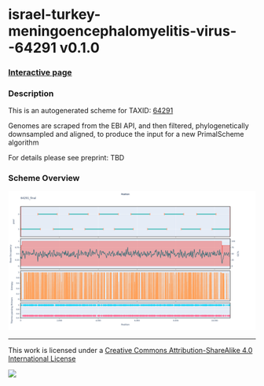 # israel-turkey-meningoencephalomyelitis-virus--64291 v0.1.0

### [Interactive page](https://chrisgkent.github.io/schemes/israel-turkey-meningoencephalomyelitis-virus--64291-1000-v0.1.0)

### Description

This is an autogenerated scheme for TAXID: [64291](https://www.ncbi.nlm.nih.gov/Taxonomy/Browser/wwwtax.cgi?mode=Info&id=64291&lvl=3&lin=f&keep=1&srchmode=1&unlock)

Genomes are scraped from the EBI API, and then filtered, phylogenetically downsampled and aligned, to produce the input for a new PrimalScheme algorithm

For details please see preprint: TBD

### Scheme Overview

![Alt text](work/64291_final.png '64291_final.png')

------------------------------------------------------------------------

This work is licensed under a [Creative Commons Attribution-ShareAlike 4.0 International License](http://creativecommons.org/licenses/by-sa/4.0/) 

![](https://i.creativecommons.org/l/by-sa/4.0/88x31.png)